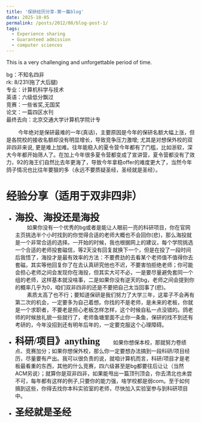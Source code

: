 ```yaml
---
title: '保研经历分享-第一篇blog'
date: 2025-10-05
permalink: /posts/2012/08/blog-post-1/
tags:
  - Experience sharing
  - Guaranteed admission
  - computer sciences
---
```

This is a very challenging and unforgettable period of time.



bg：不知名四非 <br>
rk: 8/231(拖了大后腿) <br>
专业：计算机科学与技术 <br>
英语：六级低分飘过 <br>
竞赛：一些省奖,无国奖 <br>
论文：一篇四区水刊 <br>
最终去向：北京交通大学计算机学院计专 <br>


&nbsp;&nbsp;&nbsp;&nbsp;&nbsp;&nbsp;&nbsp;&nbsp;今年绝对是保研最难的一年(真话)，主要原因是今年的保研名额大幅上涨，但是各院校的接收名额却没有明显增长，导致竞争压力激增; 尤其是对想保外校的双非四非来说, 更是难上加难。往年能稳入的夏令营今年都有了门槛，比如浙软，深大今年都开始筛人了。在加上今年很多夏令营都变成了宣讲营，夏令营都没有了效力，92的海王们自然比去年更海了，导致今年拿稳offer的难度更大了，当然今年鸽子情况也比往年要狠的多（永远不要质疑圣经，圣经就是圣经）。


经验分享（适用于双非四非）
======

* <span style="font-family: 'Microsoft YaHei'; font-size: 25px; font-weight: bold;">海投、海投还是海投</span> <br>
&nbsp;&nbsp;&nbsp;&nbsp;&nbsp;&nbsp;&nbsp;&nbsp;如果你没有一个优秀的bg或者是能让人眼前一亮的科研项目，你在官网主页挑选半个小时找到的你觉得合适的老师大概也不会回你(悲)，那么海投就是一个非常合适的选择。一开始的时候，我也根据网上的建议，每个学院挑选一个合适的老师投套磁信，等2天没有回复就换下一个，但是在投了一段时间后我悟了，海投才是最有效率的方法：不要费劲的去看某个老师值不值得你去套磁，其实等他回复你了在去认真研究他也不迟，不要害怕拒绝老师；你可能会担心老师之间会发现你在海投，但其实大可不必，一是要尽量避免套同一个组的老师，这样基本就没啥事，二是如果你没有逆天的bg，老师之间会提到你的概率几乎为0，咱们双非四非的还是不要把自己太当回事了(悲)。<br>
&nbsp;&nbsp;&nbsp;&nbsp;&nbsp;&nbsp;&nbsp;&nbsp;素质太高了也不行；要知道保研是我们努力了大学三年，这辈子不会再有第二次的机会，一定要多为自己着想。你找的不是老师，是未来的老板，你就是一个求职者，不要老是担心老板怎样怎样，这个时候自私一点没错的。鸽老师的时候放礼貌一些就行了，老师鱼塘里面不止你一条鱼，保研的找不到还有考研的，今年没招到还有明年后年的，一定要克服这个心理障碍。

* <span style="font-family: 'Microsoft YaHei'; font-size: 25px; font-weight: bold;">科研/项目》anything</span>
&nbsp;&nbsp;&nbsp;&nbsp;&nbsp;&nbsp;&nbsp;&nbsp;如果你想保本校，那就努力卷绩点、竞赛加分；如果你想保外校，那么你一定要想办法搞到一段科研/项目经历，尽量要有产出。我可以很负责的说，就咱计算机而言，科研/项目才是老板最看重的东西，其他的什么竞赛，四六级甚至是bg都要往后让让（当然ACM另说）；就算你是双非四非，如果能甩出一篇顶刊顶会，你去清北也未尝不可，每年都有这样的例子,只要你的能力强，啥学校都是弱com。至于如何搞到这些，你得去找你本科实验室的老师，尽快加入实验室参与到科研项目中。
* <span style="font-family: 'Microsoft YaHei'; font-size: 25px; font-weight: bold;">圣经就是圣经</span>
